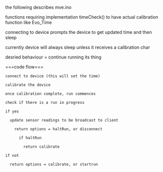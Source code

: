 the following describes mve.ino

functions requiring implementation
timeCheck() to have actual calibration function like Evo_Time


connecting to device prompts the device to get updated time and then sleep

currently device will always sleep unless it receives a calibration char

desried behaviour = continue running its thing

===code flow===

    connect to device (this will set the time)

    calibrate the device

    once calibration complete, run commences

    check if there is a run in progress

    if yes

      update sensor readings to be broadcast to client

        return options = haltRun, or disconnect

          if haltRun

            return calibrate

    if not

      return options = calibrate, or startrun